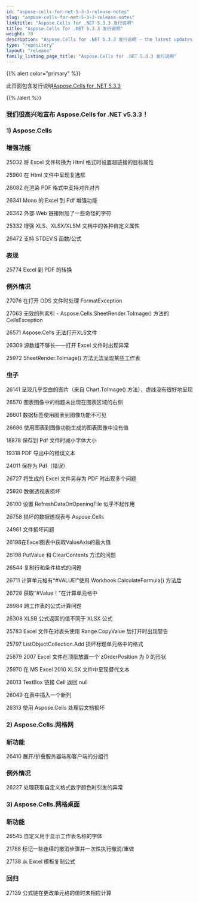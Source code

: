 ```yaml
---
id: "aspose-cells-for-net-5-3-3-release-notes"
slug: "aspose-cells-for-net-5-3-3-release-notes"
linktitle: "Aspose.Cells for .NET 5.3.3 发行说明"
title: "Aspose.Cells for .NET 5.3.3 发行说明"
weight: 70
description: "Aspose.Cells for .NET 5.3.3 发行说明 – the latest updates and fixes."
type: "repository"
layout: "release"
family_listing_page_title: "Aspose.Cells for .NET 5.3.3 发行说明"
---
```

{{% alert color="primary" %}} 

此页面包含发行说明[Aspose.Cells for .NET 5.3.3](https://releases.aspose.com/cells/net/new-releases/aspose.cells-for-.net-5.3.3/)

{{% /alert %}} 
### **我们很高兴地宣布 Aspose.Cells for .NET v5.3.3！**
### **1) Aspose.Cells**
### **增强功能**
 25032 将 Excel 文件转换为 Html 格式时设置超链接的目标属性

25960 在 Html 文件中呈现复选框

26082 在渲染 PDF 格式中支持对齐对齐

26341 Mono 的 Excel 到 Pdf 增强功能

26342 外部 Web 链接附加了一些奇怪的字符

25332 增强 XLS、XLSX/XLSM 文档中的各种自定义属性

26472 支持 STDEV.S 函数/公式
### **表现**
25774 Excel 到 PDF 的转换
### **例外情况**
27076 在打开 ODS 文件时处理 FormatException

 27063 无效的列索引 - Aspose.Cells.SheetRender.ToImage() 方法的 CellsException

26571 Aspose.Cells 无法打开XLS文件

26309 源数组不够长——打开 Excel 文件时出现异常

25972 SheetRender.ToImage() 方法无法呈现某些工作表
### **虫子**
26141 呈现几乎空白的图片（来自 Chart.ToImage() 方法），虚线没有很好地呈现

26570 图表图像中的标题未出现在图表区域的右侧

26601 数据标签使用图表到图像功能不可见

26686 使用图表到图像功能生成的图表图像中没有值

18878 保存到 Pdf 文件时减小字体大小

19318 PDF 导出中的错误文本

24011 保存为 Pdf（错误）

 26727 将生成的 Excel 文件另存为 PDF 时出现多个问题

25920 数据透视表损坏

26100 设置 RefreshDataOnOpeningFile 似乎不起作用

26758 损坏的数据透视表与 Aspose.Cells

 24961 文件损坏问题

26198在Excel图表中获取ValueAxis的最大值

26198 PutValue 和 ClearContents 方法的问题

26544 复制行和条件格式的问题

26711 计算单元格有“#VALUE!”使用 Workbook.CalculateFormula() 方法后

26728 获取“#Value！”在计算单元格中

26984 跨工作表的公式计算问题

26308 XLSB 公式返回的值不同于 XLSX 公式

25783 Excel 文件在对表头使用 Range.CopyValue 后打开时出现警告

25797 ListObjectCollection.Add 损坏标题单元格中的格式

25879 2007 Excel 文件在顶部放置一个 zOrderPosition 为 0 的形状

25970 在 MS Excel 2010 XLSX 文件中呈现替代文本

26013 TextBox 链接 Cell 返回 null

 26049 在表中插入一个新列

26313 使用 Aspose.Cells 处理后文档损坏
### **2) Aspose.Cells.网格网**
### **新功能**
26410 展开/折叠服务器端和客户端的分组行
### **例外情况**
26227 处理获取自定义格式数字颜色时引发的异常
### **3) Aspose.Cells.网格桌面**
### **新功能**
26545 自定义用于显示工作表名称的字体

21788 标记一些连续的撤消步骤并一次性执行撤消/重做

27138 从 Excel 模板复制公式
### **回归**
27139 公式链在更改单元格的值时未相应计算
